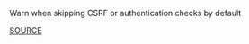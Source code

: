 Warn when skipping CSRF or authentication checks by default


[SOURCE](http://groups.google.com/group/rubyonrails-security/browse_thread/thread/3420ac71aed312d6)
